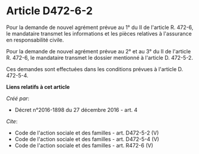 # Article D472-6-2

Pour la demande de nouvel agrément prévue au 1° du II de l'article R. 472-6, le mandataire transmet les informations et les
pièces relatives à l'assurance en responsabilité civile. 

Pour la demande de nouvel agrément prévue au 2° et au 3° du II de l'article R. 472-6, le mandataire transmet le dossier
mentionné à l'article D. 472-5-2. 

Ces demandes sont effectuées dans les conditions prévues à l'article D. 472-5-4.

**Liens relatifs à cet article**

_Créé par_:

  - Décret n°2016-1898 du 27 décembre 2016 - art. 4

_Cite_:

  - Code de l'action sociale et des familles - art. D472-5-2 (V)
  - Code de l'action sociale et des familles - art. D472-5-4 (V)
  - Code de l'action sociale et des familles - art. R472-6 (V)
